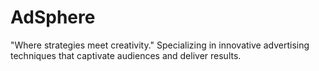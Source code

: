 # AdSphere
"Where strategies meet creativity." Specializing in innovative advertising techniques that captivate audiences and deliver results.
